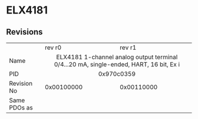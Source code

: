 # ELX4181

## Revisions
<table>
<tr>
<td></td>
<td>rev r0</td>
<td>rev r1</td>
</tr>
<tr>
<td>Name</td>
<td colspan=2 align="center">ELX4181 1-channel analog output terminal 0/4...20 mA, single-ended, HART, 16 bit, Ex i</td>
</tr>
<tr>
<td>PID</td>
<td colspan=2 align="center">0x970c0359</td>
</tr>
<tr>
<td>Revision No</td>
<td>0x00100000</td>
<td>0x00110000</td>
</tr>
<tr>
<td>Same PDOs as</td>
<td colspan=2 align="center"></td>
</tr>
</table>
